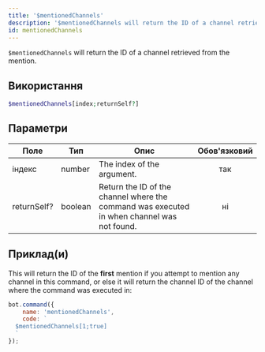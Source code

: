 ```yaml
---
title: '$mentionedChannels'
description: '$mentionedChannels will return the ID of a channel retrieved from the mention.'
id: mentionedChannels
---
```


`$mentionedChannels` will return the ID of a channel retrieved from the mention.

## Використання

```php
$mentionedChannels[index;returnSelf?]
```

## Параметри

| Поле        | Тип     | Опис                                                                                       | Обов'язковий |
| ----------- | ------- | ------------------------------------------------------------------------------------------ |:------------:|
| індекс      | number  | The index of the argument.                                                                 |     так      |
| returnSelf? | boolean | Return the ID of the channel where the command was executed in when channel was not found. |      ні      |

## Приклад(и)

This will return the ID of the **first** mention if you attempt to mention any channel in this command, or else it will return the channel ID of the channel where the command was executed in:

```javascript
bot.command({
    name: 'mentionedChannels',
    code: `
  $mentionedChannels[1;true]
  `
});
```
